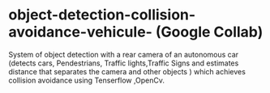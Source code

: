 # object-detection-collision-avoidance-vehicule- (Google Collab)
System of object detection with a rear camera of an autonomous car
(detects cars, Pendestrians, Traffic lights,Traffic Signs and estimates distance
that separates the camera and other objects ) which achieves collision avoidance using Tenserflow ,OpenCv.
